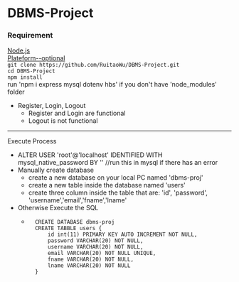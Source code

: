 # DBMS-Project<br>
### Requirement<br>
[Node.js](https://nodejs.org/en/)<br>
[Plateform--optional](https://www.apachefriends.org/index.html)<br>
`git clone https://github.com/RuitaoWu/DBMS-Project.git`<br>
`cd DBMS-Project`<br>
`npm install`<br>
run 'npm i express mysql dotenv hbs' if you don't have 'node_modules' folder
- Register, Login, Logout
    - Register and Login are functional
    - Logout is not functional
---
Execute Process<br>
 - ALTER USER 'root'@'localhost' IDENTIFIED WITH mysql_native_password BY '' //run this in mysql if there has an error<br>
 - Manually create database
    - create a new database on your local PC named 'dbms-proj'<br>
    - create a new table inside the database named 'users'<br>
    - create three column inside the table that are: 'id', 'password', 'username','email','fname','lname'<br>
- Otherwise Execute the SQL
    - ```
        CREATE DATABASE dbms-proj
        CREATE TABBLE users {
            id int(11) PRIMARY KEY AUTO INCREMENT NOT NULL,
            password VARCHAR(20) NOT NULL,
            username VARCHAR(20) NOT NULL,
            email VARCHAR(20) NOT NULL UNIQUE,
            fname VARCHAR(20) NOT NULL,
            lname VARCHAR(20) NOT NULL
        }
     ```
